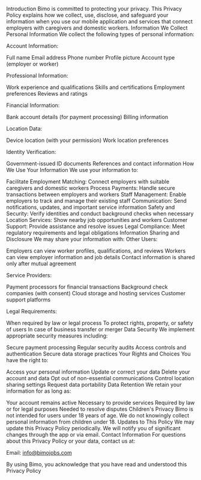 Introduction
Bimo is committed to protecting your privacy. This Privacy Policy explains how we collect, use, disclose, and safeguard your information when you use our mobile application and services that connect employers with caregivers and domestic workers.
Information We Collect
Personal Information
We collect the following types of personal information:

Account Information:

Full name
Email address
Phone number
Profile picture
Account type (employer or worker)

Professional Information:

Work experience and qualifications
Skills and certifications
Employment preferences
Reviews and ratings

Financial Information:

Bank account details (for payment processing)
Billing information

Location Data:

Device location (with your permission)
Work location preferences

Identity Verification:

Government-issued ID documents
References and contact information
How We Use Your Information
We use your information to:

Facilitate Employment Matching: Connect employers with suitable caregivers and domestic workers
Process Payments: Handle secure transactions between employers and workers
Staff Management: Enable employers to track and manage their existing staff
Communication: Send notifications, updates, and important service information
Safety and Security: Verify identities and conduct background checks when necessary
Location Services: Show nearby job opportunities and workers
Customer Support: Provide assistance and resolve issues
Legal Compliance: Meet regulatory requirements and legal obligations
Information Sharing and Disclosure
We may share your information with:
Other Users:

Employers can view worker profiles, qualifications, and reviews
Workers can view employer information and job details
Contact information is shared only after mutual agreement

Service Providers:

Payment processors for financial transactions
Background check companies (with consent)
Cloud storage and hosting services
Customer support platforms

Legal Requirements:

When required by law or legal process
To protect rights, property, or safety of users
In case of business transfer or merger
Data Security
We implement appropriate security measures including:

Secure payment processing
Regular security audits
Access controls and authentication
Secure data storage practices
Your Rights and Choices
You have the right to:

Access your personal information
Update or correct your data
Delete your account and data
Opt out of non-essential communications
Control location sharing settings
Request data portability
Data Retention
We retain your information for as long as:

Your account remains active
Necessary to provide services
Required by law or for legal purposes
Needed to resolve disputes
Children's Privacy
Bimo is not intended for users under 18 years of age. We do not knowingly collect personal information from children under 18.
Updates to This Policy
We may update this Privacy Policy periodically. We will notify you of significant changes through the app or via email.
Contact Information
For questions about this Privacy Policy or your data, contact us at:

Email: info@bimojobs.com 

By using Bimo, you acknowledge that you have read and understood this Privacy Policy
